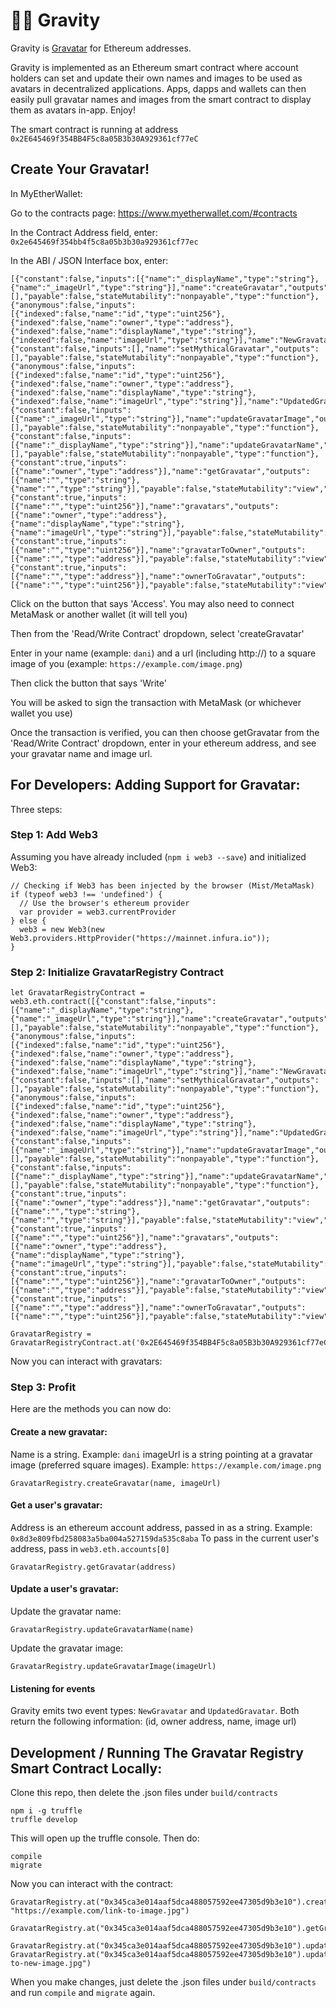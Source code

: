 # 👩‍🚀 Gravity

Gravity is [Gravatar](http://gravatar.com/) for Ethereum addresses.

Gravity is implemented as an Ethereum smart contract where account holders can set and update their own names and images to be used as avatars in decentralized applications. Apps, dapps and wallets can then easily pull gravatar names and images from the smart contract to display them as avatars in-app. Enjoy!

The smart contract is running at address `0x2E645469f354BB4F5c8a05B3b30A929361cf77eC`
 
## Create Your Gravatar!

In MyEtherWallet:

Go to the contracts page: https://www.myetherwallet.com/#contracts

In the Contract Address field, enter: `0x2e645469f354bb4f5c8a05b3b30a929361cf77ec`

In the ABI / JSON Interface box, enter:

```
[{"constant":false,"inputs":[{"name":"_displayName","type":"string"},{"name":"_imageUrl","type":"string"}],"name":"createGravatar","outputs":[],"payable":false,"stateMutability":"nonpayable","type":"function"},{"anonymous":false,"inputs":[{"indexed":false,"name":"id","type":"uint256"},{"indexed":false,"name":"owner","type":"address"},{"indexed":false,"name":"displayName","type":"string"},{"indexed":false,"name":"imageUrl","type":"string"}],"name":"NewGravatar","type":"event"},{"constant":false,"inputs":[],"name":"setMythicalGravatar","outputs":[],"payable":false,"stateMutability":"nonpayable","type":"function"},{"anonymous":false,"inputs":[{"indexed":false,"name":"id","type":"uint256"},{"indexed":false,"name":"owner","type":"address"},{"indexed":false,"name":"displayName","type":"string"},{"indexed":false,"name":"imageUrl","type":"string"}],"name":"UpdatedGravatar","type":"event"},{"constant":false,"inputs":[{"name":"_imageUrl","type":"string"}],"name":"updateGravatarImage","outputs":[],"payable":false,"stateMutability":"nonpayable","type":"function"},{"constant":false,"inputs":[{"name":"_displayName","type":"string"}],"name":"updateGravatarName","outputs":[],"payable":false,"stateMutability":"nonpayable","type":"function"},{"constant":true,"inputs":[{"name":"owner","type":"address"}],"name":"getGravatar","outputs":[{"name":"","type":"string"},{"name":"","type":"string"}],"payable":false,"stateMutability":"view","type":"function"},{"constant":true,"inputs":[{"name":"","type":"uint256"}],"name":"gravatars","outputs":[{"name":"owner","type":"address"},{"name":"displayName","type":"string"},{"name":"imageUrl","type":"string"}],"payable":false,"stateMutability":"view","type":"function"},{"constant":true,"inputs":[{"name":"","type":"uint256"}],"name":"gravatarToOwner","outputs":[{"name":"","type":"address"}],"payable":false,"stateMutability":"view","type":"function"},{"constant":true,"inputs":[{"name":"","type":"address"}],"name":"ownerToGravatar","outputs":[{"name":"","type":"uint256"}],"payable":false,"stateMutability":"view","type":"function"}]
```

Click on the button that says 'Access'. You may also need to connect MetaMask or another wallet (it will tell you)

Then from the 'Read/Write Contract' dropdown, select 'createGravatar'

Enter in your name (example: `dani`) and a url (including http://) to a square image of you (example: `https://example.com/image.png`)

Then click the button that says 'Write'

You will be asked to sign the transaction with MetaMask (or whichever wallet you use)

Once the transaction is verified, you can then choose getGravatar from the 'Read/Write Contract' dropdown, enter in your ethereum address, and see your gravatar name and image url.


## For Developers: Adding Support for Gravatar:

Three steps:

### Step 1: Add Web3

Assuming you have already included (`npm i web3 --save`) and initialized Web3:

```
// Checking if Web3 has been injected by the browser (Mist/MetaMask)
if (typeof web3 !== 'undefined') {
  // Use the browser's ethereum provider
  var provider = web3.currentProvider
} else {
  web3 = new Web3(new Web3.providers.HttpProvider("https://mainnet.infura.io"));
}
```

### Step 2: Initialize GravatarRegistry Contract

```
let GravatarRegistryContract = web3.eth.contract([{"constant":false,"inputs":[{"name":"_displayName","type":"string"},{"name":"_imageUrl","type":"string"}],"name":"createGravatar","outputs":[],"payable":false,"stateMutability":"nonpayable","type":"function"},{"anonymous":false,"inputs":[{"indexed":false,"name":"id","type":"uint256"},{"indexed":false,"name":"owner","type":"address"},{"indexed":false,"name":"displayName","type":"string"},{"indexed":false,"name":"imageUrl","type":"string"}],"name":"NewGravatar","type":"event"},{"constant":false,"inputs":[],"name":"setMythicalGravatar","outputs":[],"payable":false,"stateMutability":"nonpayable","type":"function"},{"anonymous":false,"inputs":[{"indexed":false,"name":"id","type":"uint256"},{"indexed":false,"name":"owner","type":"address"},{"indexed":false,"name":"displayName","type":"string"},{"indexed":false,"name":"imageUrl","type":"string"}],"name":"UpdatedGravatar","type":"event"},{"constant":false,"inputs":[{"name":"_imageUrl","type":"string"}],"name":"updateGravatarImage","outputs":[],"payable":false,"stateMutability":"nonpayable","type":"function"},{"constant":false,"inputs":[{"name":"_displayName","type":"string"}],"name":"updateGravatarName","outputs":[],"payable":false,"stateMutability":"nonpayable","type":"function"},{"constant":true,"inputs":[{"name":"owner","type":"address"}],"name":"getGravatar","outputs":[{"name":"","type":"string"},{"name":"","type":"string"}],"payable":false,"stateMutability":"view","type":"function"},{"constant":true,"inputs":[{"name":"","type":"uint256"}],"name":"gravatars","outputs":[{"name":"owner","type":"address"},{"name":"displayName","type":"string"},{"name":"imageUrl","type":"string"}],"payable":false,"stateMutability":"view","type":"function"},{"constant":true,"inputs":[{"name":"","type":"uint256"}],"name":"gravatarToOwner","outputs":[{"name":"","type":"address"}],"payable":false,"stateMutability":"view","type":"function"},{"constant":true,"inputs":[{"name":"","type":"address"}],"name":"ownerToGravatar","outputs":[{"name":"","type":"uint256"}],"payable":false,"stateMutability":"view","type":"function"}]);

GravatarRegistry = GravatarRegistryContract.at('0x2E645469f354BB4F5c8a05B3b30A929361cf77eC');

```

Now you can interact with gravatars:

### Step 3: Profit

Here are the methods you can now do:

#### Create a new gravatar:

Name is a string. Example: `dani`
imageUrl is a string pointing at a gravatar image (preferred square images). Example: `https://example.com/image.png`

```
GravatarRegistry.createGravatar(name, imageUrl)
```

#### Get a user's gravatar:

Address is an ethereum account address, passed in as a string. Example: `0x8d3e809fbd258083a5ba004a527159da535c8aba`
To pass in the current user's address, pass in `web3.eth.accounts[0]`

```
GravatarRegistry.getGravatar(address)
```

#### Update a user's gravatar:

Update the gravatar name:

```
GravatarRegistry.updateGravatarName(name)
```

Update the gravatar image:

```
GravatarRegistry.updateGravatarImage(imageUrl)
```

#### Listening for events

Gravity emits two event types: `NewGravatar` and `UpdatedGravatar`. Both return the following information: (id, owner address, name, image url)

## Development / Running The Gravatar Registry Smart Contract Locally:

Clone this repo, then delete the .json files under <code>build/contracts</code>

```
npm i -g truffle
truffle develop
```
This will open up the truffle console. Then do:

```
compile
migrate
```

Now you can interact with the contract:

```
GravatarRegistry.at("0x345ca3e014aaf5dca488057592ee47305d9b3e10").createGravatar("dani", "https://example.com/link-to-image.jpg")
```

```
GravatarRegistry.at("0x345ca3e014aaf5dca488057592ee47305d9b3e10").getGravatar("0x627306090abab3a6e1400e9345bc60c78a8bef57")
```

```
GravatarRegistry.at("0x345ca3e014aaf5dca488057592ee47305d9b3e10").updateGravatarName("ironman")
GravatarRegistry.at("0x345ca3e014aaf5dca488057592ee47305d9b3e10").updateGravatarImage("https://example.com/link-to-new-image.jpg")
```

When you make changes, just delete the .json files under <code>build/contracts</code> and run <code>compile</code> and <code>migrate</code> again.
